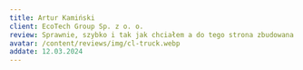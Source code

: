 ```yaml
---
title: Artur Kamiński
client: EcoTech Group Sp. z o. o.
review: Sprawnie, szybko i tak jak chciałem a do tego strona zbudowana zgodnie z aktualnymi trendami :)
avatar: /content/reviews/img/cl-truck.webp
addate: 12.03.2024
---
```

